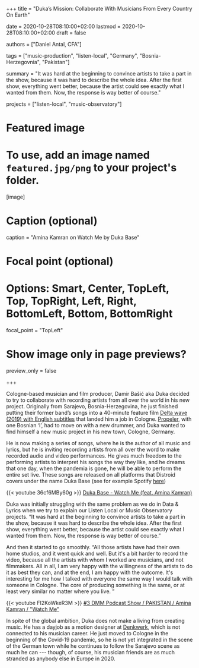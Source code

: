 +++
title = "Duka’s Mission: Collaborate With Musicians From Every Country On Earth"

date = 2020-10-28T08:10:00+02:00
lastmod = 2020-10-28T08:10:00+02:00
draft = false

authors = ["Daniel Antal, CFA"]

tags = ["music-production", "listen-local", "Germany", "Bosnia-Herzegovnia", "Pakistan"]

summary = "It was hard at the beginning to convince artists to take a part in the show, because it was hard to describe the whole idea. After the first show, everything went better, because the artist could see exactly what I wanted from them. Now, the response is way better of course."

projects = ["listen-local", "music-observatory"]

# Featured image
# To use, add an image named `featured.jpg/png` to your project's folder. 
[image]
  # Caption (optional)
  caption = "Amina Kamran on Watch Me by Duka Base"

  # Focal point (optional)
  # Options: Smart, Center, TopLeft, Top, TopRight, Left, Right, BottomLeft, Bottom, BottomRight
  focal_point = "TopLeft"

  # Show image only in page previews?
  preview_only = false

+++

Cologne-based musician and film producer, 
Damir Bašić aka Duka decided to try to collaborate with recording artists from all over the world in his new project.  Originally from Sarajevo, Bosnia-Herzegovina, he just finished putting their former band’s songs into a 40-minute feature film [Delta wave (2019) with English subtitles](https://www.youtube.com/watch?v=OvJ0NlAFjCQ&t=1715s) that landed him a job in Cologne.  [Propeler](https://www.youtube.com/channel/UCjcWWrl-DEnNg-qOxRZfRSg), with one Bosnian ‘l’, had to move on with a new drummer, and Duka wanted to find himself a new music project in his new town, Cologne, Germany.

He is now making a series of songs, where he is the author of all music and lyrics, but he is inviting recording artists from all over the word to make recorded audio and video performances. He gives much freedom to the performing artists to interpret his songs the way they like, and he dreams that one day, when the pandemia is gone, he will be able to perform the entire set live. These songs are released on all platforms that Distroid covers under the name Duka Base (see for example Spotify [here](https://open.spotify.com/album/1YX2VxJe0ecWwVvvdY19Jg?si=KbObLWXgR4yCKY0ZBd7DGg))

{{< youtube 36cf6MBy60g >}}
[Duka Base - Watch Me (feat. Amina Kamran)](https://www.youtube.com/watch?v=36cf6MBy60g) 

Duka was initially struggling with the same problem as we do in Data & Lyrics when we try to explain our Listen Local or Music Observatory projects. “It was hard at the beginning to convince artists to take a part in the show, because it was hard to describe the whole idea. After the first show, everything went better, because the artist could see exactly what I wanted from them. Now, the response is way better of course.”

And then it started to go smoothly. “All those artists have had their own home studios, and it went quick and well. But it's a bit harder to record the video, because all the artists with whom I worked are musicians, and not filmmakers. All in all, I am very happy with the willingness of the artists to do it as best they can, and at the end, I am happy with the outcome. It's interesting for me how I talked with everyone the same way I would talk with someone in Cologne. The core of producing something is the same, or at least very similar no matter where you live. ”

{{< youtube FI2KoWkeR3M >}}
[#3 DMM Podcast Show / PAKISTAN / Amina Kamran / "Watch Me"](https://www.youtube.com/watch?v=FI2KoWkeR3M) 

In spite of the global ambition, Duka does not make a living from creating music. He has a dayjob as a motion designer at [Denkwerk](https://www.denkwerk.com/en), which is not connected to his musician career. He just moved to Cologne in the beginning of the Covid-19 pandemic, so he is not yet integrated in the scene of the German town while he continues to follow the Sarajevo scene as much he can --- though, of course, his musician friends are as much stranded as anybody else in Europe in 2020. 
